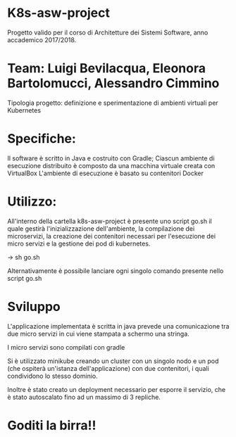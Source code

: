 # K8s-asw-project

Progetto valido per il corso di Architetture dei Sistemi Software, anno accademico 2017/2018.

# Team: Luigi Bevilacqua, Eleonora Bartolomucci, Alessandro Cimmino

Tipologia progetto: definizione e sperimentazione di ambienti virtuali per Kubernetes

# Specifiche:

Il software è scritto in Java e costruito con Gradle;
Ciascun ambiente di esecuzione distribuito è composto da una macchina virtuale creata con VirtualBox
L'ambiente di esecuzione è basato su contenitori Docker

# Utilizzo:

All'interno della cartella k8s-asw-project è presente uno script go.sh il quale gestirà l'inizializzazione dell'ambiente, la compilazione dei microservizi, la creazione dei contenitori necessari per l'esecuzione dei micro servizi e la gestione dei pod di kubernetes. 

-> sh go.sh

Alternativamente è possibile lanciare ogni singolo comando presente nello script go.sh

# Sviluppo

L'applicazione implementata è scritta in java prevede una comunicazione tra due micro servizi in cui viene stampata a schermo una stringa.

I micro servizi sono compilati con gradle

Si è utilizzato minikube creando un cluster con un singolo nodo e un pod (che ospiterà un'istanza dell'applicazione) con due contenitori, i quali condividono lo stesso dominio.  

Inoltre è stato creato un deployment necessario per esporre il servizio, che è stato autoscalato fino ad un massimo di 3 repliche.

# Goditi la birra!!

